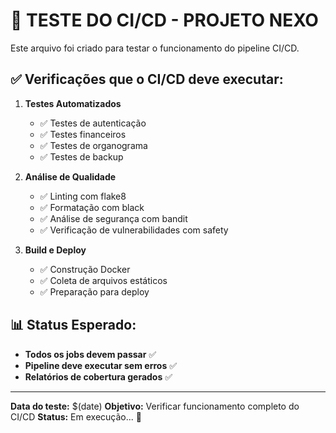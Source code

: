 # 🚀 TESTE DO CI/CD - PROJETO NEXO

Este arquivo foi criado para testar o funcionamento do pipeline CI/CD.

## ✅ Verificações que o CI/CD deve executar:

1. **Testes Automatizados**
   - ✅ Testes de autenticação
   - ✅ Testes financeiros  
   - ✅ Testes de organograma
   - ✅ Testes de backup

2. **Análise de Qualidade**
   - ✅ Linting com flake8
   - ✅ Formatação com black
   - ✅ Análise de segurança com bandit
   - ✅ Verificação de vulnerabilidades com safety

3. **Build e Deploy**
   - ✅ Construção Docker
   - ✅ Coleta de arquivos estáticos
   - ✅ Preparação para deploy

## 📊 Status Esperado:
- **Todos os jobs devem passar** ✅
- **Pipeline deve executar sem erros** ✅
- **Relatórios de cobertura gerados** ✅

---

**Data do teste:** $(date)
**Objetivo:** Verificar funcionamento completo do CI/CD
**Status:** Em execução... 🔄 